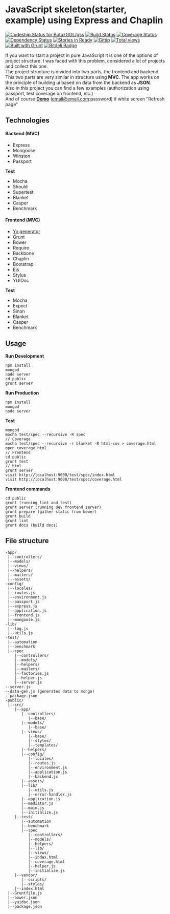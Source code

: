 # JavaScript skeleton(starter, example) using Express and Chaplin
[ ![Codeship Status for ButuzGOL/gss](https://www.codeship.io/projects/f207da30-66f1-0131-7b0a-7ac0e27144fd/status?branch=master)](https://www.codeship.io/projects/12642)
[![Build Status](https://travis-ci.org/ButuzGOL/gss.png?branch=master)](https://travis-ci.org/ButuzGOL/gss)
[![Coverage Status](https://coveralls.io/repos/ButuzGOL/gss/badge.png?branch=master)](https://coveralls.io/r/ButuzGOL/gss?branch=master)
[![Dependency Status](https://gemnasium.com/ButuzGOL/gss.png)](https://gemnasium.com/ButuzGOL/gss)
[![Stories in Ready](https://badge.waffle.io/ButuzGOL/gss.png?label=ready)](https://waffle.io/ButuzGOL/gss)
[![Gittip](http://img.shields.io/gittip/ButuzGOL.png)](https://www.gittip.com/ButuzGOL/)
[![Total views](https://sourcegraph.com/api/repos/github.com/ButuzGOL/gss/counters/views.png)](https://sourcegraph.com/github.com/ButuzGOL/gss)
[![Built with Grunt](https://cdn.gruntjs.com/builtwith.png)](http://gruntjs.com/)
[![Bitdeli Badge](https://d2weczhvl823v0.cloudfront.net/ButuzGOL/gss/trend.png)](https://bitdeli.com/free "Bitdeli Badge")

If you want to start a project in pure JavaScript it is one of the options of project structure. I was faced with this problem, considered a lot of projects and collect this one.  
The project structure is divided into two parts, the frontend and backend. This two parts are very similar in structure using **MVC**. The app works on the principle of building ui based on data from the backend as **JSON**.  
Also in this project you can find a few examples (authorization using passport, test coverage on frontend, etc.)   
And of course **[Demo](http://butuzgol-gss.herokuapp.com/)** (email@email.com:password) if white screen "Refresh page"

## Technologies
#### Backend (MVC)
- Express
- Mongoose
- Winston
- Passport

**Test**
- Mocha
- Should
- Supertest
- Blanket
- Casper
- Benchmark

#### Frontend (MVC)
- [Yo generator](https://github.com/ButuzGOL/generator-chaplinjs)
- Grunt
- Bower
- Require
- Backbone
- Chaplin
- Bootstrap
- Ejs
- Stylus
- YUIDoc

**Test**
- Mocha
- Expect
- Sinon
- Blanket
- Casper
- Benchmark

## Usage
**Run Development**
```
npm install
mongod
node server
cd public
grunt server
```
**Run Production**
```
npm install
mongod
node server
```
**Test**
```
mongod
mocha test/spec --recursive -R spec
// Coverage
mocha test/spec --recursive -r blanket -R html-cov > coverage.html
open coverage.html
// Frontend
cd public
grunt test
// html
grunt server
visit http://localhost:9000/test/spec/index.html
visit http://localhost:9000/test/spec/coverage.html
```
**Frontend commands**
```
cd public
grunt (running lint and test)
grunt server (running dev frontend server)
grunt prepare (gather static from bower)
grunt build
grunt lint
grunt docs (build docs)
```

## File structure
```
-app/
 |--controllers/
 |--models/
 |--views/
 |--helpers/
 |--mailers/
 |--assets/
-config/
 |--locales/
 |--routes.js
 |--environment.js
 |--passport.js
 |--express.js
 |--application.js
 |--frontend.js
 |--mongoose.js
-lib/
 |--log.js
 |--utils.js
-test/
 |--automation
 |--benchmark
 |--spec
    |--controllers/
    |--models/
    |--helpers/
    |--mailers/
    |--factories.js
    |--helper.js
    |--server.js
--server.js
--data-gen.js (generates data to mongo)
--package.json
-public/
 |--src/
    |--app/
       |--controllers/
          |--base/
       |--models/
          |--base/
       |--views/
          |--base/
          |--styles/
          |--templates/
       |--helpers/
       |--config/
          |--locales/
          |--routes.js
          |--environment.js
          |--application.js
          |--backend.js
       |--assets/
       |--lib/
          |--utils.js
          |--error-handler.js
       |--application.js
       |--mediator.js
       |--main.js
       |--initialize.js
    |--test/
       |--automation
       |--benchmark
       |--spec
          |--controllers/
          |--models/
          |--helpers/
          |--lib/
          |--views/
          |--index.html
          |--coverage.html
          |--helper.js
          |--initialize.js
    |--vendor/
       |--scripts/
       |--styles/
    |--index.html
 |--Gruntfile.js
 |--bower.json
 |--yuidoc.json
 |--package.json
```
